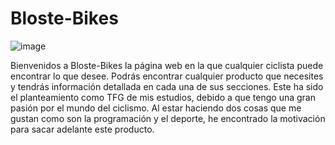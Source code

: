 # Bloste-Bikes

![image](https://user-images.githubusercontent.com/85278910/166462379-010c5ba5-4eaa-4f45-8fcd-fea467e953ec.png)

Bienvenidos a Bloste-Bikes la página web en la que cualquier ciclista puede encontrar lo que desee. Podrás encontrar cualquier producto que necesites y tendrás
información detallada en cada una de sus secciones.
Este ha sido el planteamiento como TFG de mis estudios, debido a que tengo una gran pasión por el mundo del ciclismo. Al estar haciendo dos cosas que me gustan como
son la programación y el deporte, he encontrado la motivación para sacar adelante este producto.

